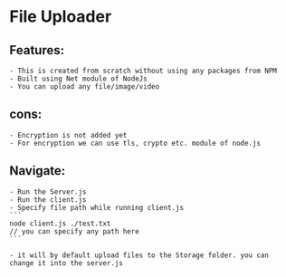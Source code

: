 # File Uploader  
## Features: 
	- This is created from scratch without using any packages from NPM
	- Built using Net module of NodeJs
	- You can upload any file/image/video

## cons: 
	- Encryption is not added yet
	- For encryption we can use tls, crypto etc. module of node.js

## Navigate: 
	- Run the Server.js
	- Run the client.js
	- Specify file path while running client.js
	```
	node client.js ./test.txt 
	// you can specify any path here
	```

	- it will by default upload files to the Storage folder. you can change it into the server.js
